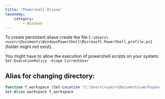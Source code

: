 ```yaml
---
title: 'Powershell Aliase'
taxonomy:
    category:
        - Windows
---
```


To create persistant aliase create the file `C:\Users\<user>\Documents\WindowsPowerShell\Microsoft.PowerShell_profile.ps1` (folder might not exist).

You might have to allow the execution of powershell scripts on your system: `Set-ExecutionPolicy -Scope CurrentUser`

## Alias for changing directory:

```powershell
function f_workspace {Set-Location "C:\Users\<user>\Documents\workspace"}
Set-Alias workspace f_workspace
```
